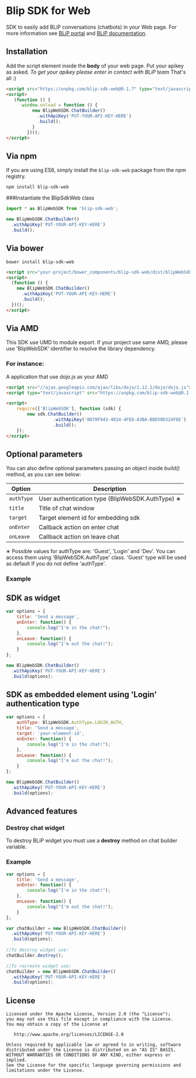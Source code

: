 
Blip SDK for Web
======

SDK to easily add BLiP conversations (chatbots) in your Web page. For more information see [BLiP portal][1] and [BLiP documentation][2].

Installation
--------

Add the script element inside the **body** of your web page. Put your apikey as asked. *To get your apikey please enter in contact with BLiP team*
That's all :)

```html
<script src="https://unpkg.com/blip-sdk-web@0.1.7" type="text/javascript"></script>
<script>
   (function () {
      window.onload = function () {
          new BlipWebSDK.ChatBuilder()
            .withApiKey('PUT-YOUR-API-KEY-HERE')
            .build();
          }
        })();
</script>
```

Via npm
--------

If you are using ES6, simply install the `blip-sdk-web` package from the npm registry.

`npm install blip-sdk-web`

###Instantiate the BlipSdkWeb class

```javascript
import * as BlipWebSDK from 'blip-sdk-web';

new BlipWebSDK.ChatBuilder()
  .withApiKey('PUT-YOUR-API-KEY-HERE')
  .build();
```

Via bower
--------

`bower install blip-sdk-web`

```html
<script src="your-project/bower_components/blip-sdk-web/dist/blipWebSdk.js" type="text/javascript"></script>
<script>
  (function () {
    new BlipWebSDK.ChatBuilder()
      .withApiKey('PUT-YOUR-API-KEY-HERE')
      .build();
  })();
</script>
```

Via AMD
--------

This SDK use UMD to module export. If your project use same AMD, please use 'BlipWebSDK' identifier to resolve the library dependency.

### For instance:

A application that use dojo.js as your AMD

```html
<script src="//ajax.googleapis.com/ajax/libs/dojo/1.12.1/dojo/dojo.js"></script>
<script type="text/javascript" src="https://unpkg.com/blip-sdk-web@0.1.7"></script>

<script>
    require(['BlipWebSDK'], function (sdk) {
        new sdk.ChatBuilder()
                  .withApiKey('0070F943-4024-4FED-A3BA-BDD50D324F6E')
                  .build();
    });
</script>
```

Optional parameters
-------

You can also define optional parameters passing an object inside *build()* method, as you can see below:

| Option | Description |
| --- | --- |
| `authType` | User authentication type (BlipWebSDK.AuthType) &#8727; |
| `title` | Title of chat window |
| `target` | Target element id for embedding sdk |
| `onEnter` | Callback action on enter chat |
| `onLeave` | Callback action on leave chat |

&#8727; Possible values for authType are: 'Guest', 'Login' and 'Dev'. You can access them using 'BlipWebSDK.AuthType' class. 'Guest' type will be used as default If you do not define 'authType'.

### Example

## SDK as widget

```javascript
var options = {
    title: 'Send a message',
    onEnter: function() {
        console.log("I'm in the chat!");
    },
    onLeave: function() {
        console.log("I'm out the chat!");
    }
};

new BlipWebSDK.ChatBuilder()
  .withApiKey('PUT-YOUR-API-KEY-HERE')
  .build(options);
```

## SDK as embedded element using 'Login' authentication type

```javascript
var options = {
    authType: BlipWebSDK.AuthType.LOGIN_AUTH,
    title: 'Send a message',
    target: 'your-element-id',
    onEnter: function() {
        console.log("I'm in the chat!");
    },
    onLeave: function() {
        console.log("I'm out the chat!");
    }
};

new BlipWebSDK.ChatBuilder()
  .withApiKey('PUT-YOUR-API-KEY-HERE')
  .build(options);
```

## Advanced features

### Destroy chat widget

To destroy BLiP widget you must use a **destroy** method on chat builder variable.

### Example

```javascript
var options = {
    title: 'Send a message',
    onEnter: function() {
        console.log("I'm in the chat!");
    },
    onLeave: function() {
        console.log("I'm out the chat!");
    }
};

var chatBuilder = new BlipWebSDK.ChatBuilder()
  .withApiKey('PUT-YOUR-API-KEY-HERE')
  .build(options);
  
//To destroy widget use:
chatBuilder.destroy();

//To recreate widget use:
chatBuilder = new BlipWebSDK.ChatBuilder()
  .withApiKey('PUT-YOUR-API-KEY-HERE')
  .build(options);
```


License
-------

    Licensed under the Apache License, Version 2.0 (the "License");
    you may not use this file except in compliance with the License.
    You may obtain a copy of the License at

       http://www.apache.org/licenses/LICENSE-2.0

    Unless required by applicable law or agreed to in writing, software
    distributed under the License is distributed on an "AS IS" BASIS,
    WITHOUT WARRANTIES OR CONDITIONS OF ANY KIND, either express or implied.
    See the License for the specific language governing permissions and
    limitations under the License.


 [1]: https://blip.ai
 [2]: https://portal.blip.ai/#/docs/home
